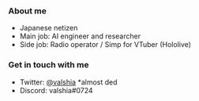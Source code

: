 ### About me
- Japanese netizen
- Main job: AI engineer and researcher
- Side job: Radio operator / Simp for VTuber (Hololive)


### Get in touch with me
- Twitter: [@valshia](https://twitter.com/valshia) *almost ded
- Discord: valshia#0724
